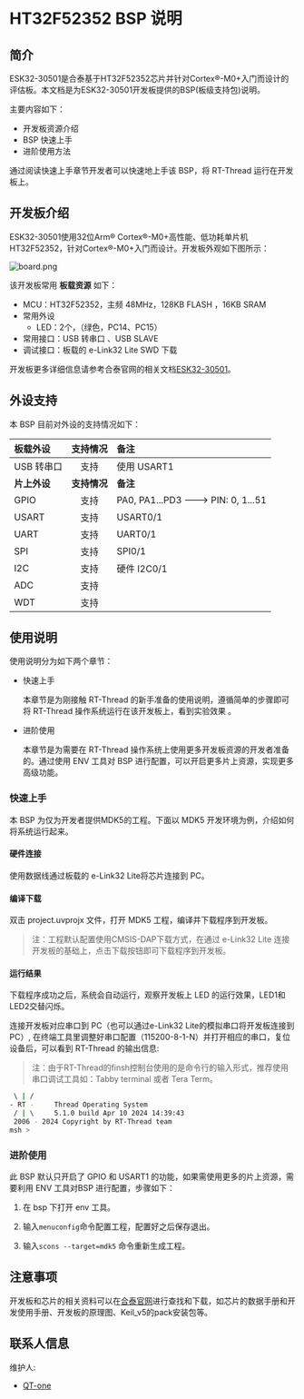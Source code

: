 # HT32F52352 BSP 说明

## 简介

ESK32-30501是合泰基于HT32F52352芯片并针对Cortex®-M0+入门而设计的评估板。本文档是为ESK32-30501开发板提供的BSP(板级支持包)说明。

主要内容如下：

- 开发板资源介绍
- BSP 快速上手
- 进阶使用方法

通过阅读快速上手章节开发者可以快速地上手该 BSP，将 RT-Thread 运行在开发板上。

## 开发板介绍

ESK32-30501使用32位Arm® Cortex®-M0+高性能、低功耗单片机HT32F52352，针对Cortex®-M0+入门而设计。开发板外观如下图所示：

![board.png](figures/board.png)

该开发板常用 **板载资源** 如下：

- MCU：HT32F52352，主频 48MHz，128KB FLASH ，16KB SRAM
- 常用外设
    - LED：2个，（绿色，PC14、PC15）
- 常用接口：USB 转串口 、USB SLAVE
- 调试接口：板载的 e-Link32 Lite SWD 下载

开发板更多详细信息请参考合泰官网的相关文档[ESK32-30501](https://www.holtek.com.cn/page/detail/dev_kit/ESK32-30501)。

## 外设支持

本 BSP 目前对外设的支持情况如下：

| **板载外设** | **支持情况** | **备注** |
| :--- | :---: | :--- |
| USB 转串口 | 支持  | 使用 USART1 |
| **片上外设** | **支持情况** | **备注** |
| GPIO | 支持  | PA0, PA1...PD3 ---> PIN: 0, 1...51 |
| USART | 支持  | USART0/1 |
| UART | 支持  | UART0/1 |
| SPI | 支持  | SPI0/1 |
| I2C | 支持  | 硬件 I2C0/1 |
| ADC | 支持  |     |
| WDT | 支持  |     |

## 使用说明

使用说明分为如下两个章节：

- 快速上手
    
    本章节是为刚接触 RT-Thread 的新手准备的使用说明，遵循简单的步骤即可将 RT-Thread 操作系统运行在该开发板上，看到实验效果 。
    
- 进阶使用
    
    本章节是为需要在 RT-Thread 操作系统上使用更多开发板资源的开发者准备的。通过使用 ENV 工具对 BSP 进行配置，可以开启更多片上资源，实现更多高级功能。
    

### 快速上手

本 BSP 为仅为开发者提供MDK5的工程。下面以 MDK5 开发环境为例，介绍如何将系统运行起来。

#### 硬件连接

使用数据线通过板载的 e-Link32 Lite将芯片连接到 PC。

#### 编译下载

双击 project.uvprojx 文件，打开 MDK5 工程，编译并下载程序到开发板。

> 注：工程默认配置使用CMSIS-DAP下载方式，在通过 e-Link32 Lite 连接开发板的基础上，点击下载按钮即可下载程序到开发板。

#### 运行结果

下载程序成功之后，系统会自动运行，观察开发板上 LED 的运行效果，LED1和LED2交替闪烁。

连接开发板对应串口到 PC（也可以通过e-Link32 Lite的模拟串口将开发板连接到PC）, 在终端工具里调整好串口配置（115200-8-1-N）并打开相应的串口，复位设备后，可以看到 RT-Thread 的输出信息:

> 注：由于RT-Thread的finsh控制台使用的是命令行的输入形式，推荐使用串口调试工具如：Tabby terminal 或者 Tera Term。

```bash
 \ | /
- RT -     Thread Operating System
 / | \     5.1.0 build Apr 10 2024 14:39:43
 2006 - 2024 Copyright by RT-Thread team
msh >
```

### 进阶使用

此 BSP 默认只开启了 GPIO 和 USART1 的功能，如果需使用更多的片上资源，需要利用 ENV 工具对BSP 进行配置，步骤如下：

1.  在 bsp 下打开 env 工具。
    
2.  输入`menuconfig`命令配置工程，配置好之后保存退出。
  
3.  输入`scons --target=mdk5` 命令重新生成工程。

## 注意事项

开发板和芯片的相关资料可以在[合泰官网](https://www.holtek.com.cn/page/index)进行查找和下载，如芯片的数据手册和开发使用手册、开发板的原理图、Keil_v5的pack安装包等。

## 联系人信息

维护人:

- [QT-one](https://github.com/QT-one)